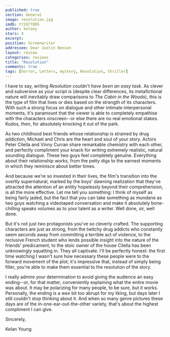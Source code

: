 ```yaml
---
published: true
section: General
image: resolution.jpg
imdb: tt1977895
author: kelany 
stars: 4
excerpt: 
position: Screenwriter
addressee: Dear Justin Benson
layout: review
categories: reviews
title: "Resolution"
comments: true
tags: [horror, Letters, mystery, Resolution, thriller]
---
```


I have to say, writing _Resolution _couldn't have been an easy task_._  As clever and subversive as your script is (despite clear differences, its metafictional nature will inevitably draw comparisons to _The Cabin in the Woods_), this is the type of film that lives or dies based on the strength of its characters.  With such a strong focus on dialogue and other intimate interpersonal moments, it's paramount that the viewer is able to completely empathise with the characters onscreen--or else there are no real emotional stakes.  Kudos, then, for absolutely knocking it out of the park.

As two childhood best friends whose relationship is strained by drug addiction, Michael and Chris are the heart and soul of your story.  Actors Peter Cilella and Vinny Curran share remarkable chemistry with each other, and perfectly compliment your knack for writing extremely realistic, natural sounding dialogue. These two guys feel completely genuine.  Everything about their relationship works, from the petty digs to the earnest moments in which they reminisce about better times.   

And because we're so invested in their lives, the film's transition into the overtly supernatural, marked by the boys' dawning realization that they've attracted the attention of an entity hopelessly beyond  their comprehension, is all the more effective.  Let me tell you something: I think of myself as being fairly jaded, but the fact that you can take something as mundane as two guys watching a videotaped conversation and make it absolutely bone-chilling speaks volumes as to your talent as a writer.  Well done, sir, well done.

But it's not just two protagonists you've so cleverly crafted. The supporting characters are just as strong, from the twitchy drug addicts who constantly seem seconds away from committing a terrible act of violence, to the reclusive French student who lends possible insight into the nature of the friends' predicament, to the stoic owner of the house Cilella has been unknowingly squatting in. They all captivate.  I'll be perfectly honest: the first time watching I wasn't sure how necessary these people were to the forward movement of the plot; it's impressive that, instead of simply being filler, you're able to make them essential to the resolution of the story.

I really admire your determination to avoid giving the audience an easy ending--or, for that matter, conveniently explaining what the entire movie was about. It may be polarizing for many people, to be sure, but it works.  Personally, the ending is a _wee_ bit too abrupt for my liking, but days later I still couldn't stop thinking about it.  And when so many genre pictures these days are of the in-one-ear-out-the-other variety, that's about the highest compliment I can give.    
  
Sincerely,  
  
Kelan Young
